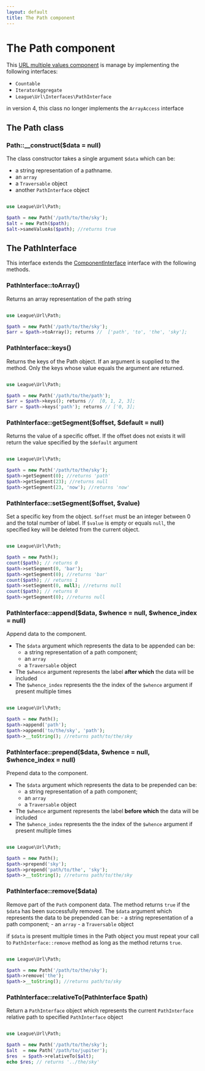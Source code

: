 ```yaml
---
layout: default
title: The Path component
---
```


# The Path component

This [URL multiple values component](/dev-master/component/#complex-components) is manage by implementing the following interfaces:

- `Countable`
- `IteratorAggregate`
- `League\Url\Interfaces\PathInterface`

<p class="message-warning">in version 4, this class no longer implements the <code>ArrayAccess</code> interface</p>

## The Path class

### Path::__construct($data = null)

The class constructor takes a single argument `$data` which can be:

- a string representation of a pathname.
- an `array`
- a `Traversable` object
- another `PathInterface` object

~~~php

use League\Url\Path;

$path = new Path('/path/to/the/sky');
$alt = new Path($path);
$alt->sameValueAs($path); //returns true
~~~

## The PathInterface

This interface extends the [ComponentInterface](/dev-master/component/#componentinterface) interface with the following methods.

### PathInterface::toArray()

Returns an array representation of the path string

~~~php

use League\Url\Path;

$path = new Path('/path/to/the/sky');
$arr = $path->toArray(); returns //  ['path', 'to', 'the', 'sky'];
~~~

### PathInterface::keys()

Returns the keys of the Path object. If an argument is supplied to the method. Only the keys whose value equals the argument are returned.

~~~php

use League\Url\Path;

$path = new Path('/path/to/the/path');
$arr = $path->keys(); returns //  [0, 1, 2, 3];
$arr = $path->keys('path'); returns // ['0, 3];
~~~

### PathInterface::getSegment($offset, $default = null)

Returns the value of a specific offset. If the offset does not exists it will return the value specified by the `$default` argument

~~~php

use League\Url\Path;

$path = new Path('/path/to/the/sky');
$path->getSegment(0); //returns 'path'
$path->getSegment(23); //returns null
$path->getSegment(23, 'now'); //returns 'now'
~~~

### PathInterface::setSegment($offset, $value)

Set a specific key from the object. `$offset` must be an integer between 0 and the total number of label. If `$value` is empty or equals `null`, the specified key will be deleted from the current object.

~~~php

use League\Url\Path;

$path = new Path();
count($path); // returns 0
$path->setSegment(0, 'bar');
$path->getSegment(0); //returns 'bar'
count($path); // returns 1
$path->setSegment(0, null); //returns null
count($path); // returns 0
$path->getSegment(0); //returns null
~~~

### PathInterface::append($data, $whence = null, $whence_index = null)

Append data to the component.

- The `$data` argument which represents the data to be appended can be:
    - a string representation of a path component;
    - an `array`
    - a `Traversable` object
- The `$whence` argument represents the label **after which** the data will be included
- The `$whence_index` represents the the index of the `$whence` argument if present multiple times

~~~php

use League\Url\Path;

$path = new Path();
$path->append('path');
$path->append('to/the/sky', 'path');
$path->__toString(); //returns path/to/the/sky
~~~

### PathInterface::prepend($data, $whence = null, $whence_index = null)

Prepend data to the component.

- The `$data` argument which represents the data to be prepended can be:
    - a string representation of a path component;
    - an `array`
    - a `Traversable` object
- The `$whence` argument represents the label **before which** the data will be included
- The `$whence_index` represents the the index of the `$whence` argument if present multiple times

~~~php

use League\Url\Path;

$path = new Path();
$path->prepend('sky');
$path->prepend('path/to/the', 'sky');
$path->__toString(); //returns path/to/the/sky
~~~

### PathInterface::remove($data)

Remove part of the `Path` component data. The method returns `true` if the `$data` has been successfully removed. The `$data` argument which represents the data to be prepended can be:
    - a string representation of a path component;
    - an `array`
    - a `Traversable` object

if `$data` is present multiple times in the Path object you must repeat your call to `PathInterface::remove` method as long as the method returns `true`.

~~~php

use League\Url\Path;

$path = new Path('/path/to/the/sky');
$path->remove('the');
$path->__toString(); //returns path/to/sky
~~~

### PathInterface::relativeTo(PathInterface $path)

Return a `PathInterface` object which represents the current `PathInterface` relative path to specified `PathInterface` object

~~~php

use League\Url\Path;

$path = new Path('/path/to/the/sky');
$alt  = new Path('/path/to/jupiter');
$res  = $path->relativeTo($alt);
echo $res; // returns '../the/sky'
~~~

